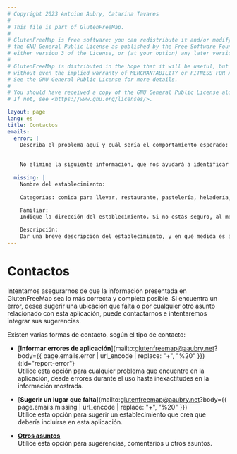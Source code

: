 ```yaml
---
# Copyright 2023 Antoine Aubry, Catarina Tavares
# 
# This file is part of GlutenFreeMap.
# 
# GlutenFreeMap is free software: you can redistribute it and/or modify it under the terms of
# the GNU General Public License as published by the Free Software Foundation,
# either version 3 of the License, or (at your option) any later version.
# 
# GlutenFreeMap is distributed in the hope that it will be useful, but WITHOUT ANY WARRANTY;
# without even the implied warranty of MERCHANTABILITY or FITNESS FOR A PARTICULAR PURPOSE.
# See the GNU General Public License for more details.
# 
# You should have received a copy of the GNU General Public License along with GlutenFreeMap.
# If not, see <https://www.gnu.org/licenses/>.

layout: page
lang: es
title: Contactos
emails:
  error: |
    Describa el problema aquí y cuál sería el comportamiento esperado:
    
    
    No elimine la siguiente información, que nos ayudará a identificar la causa del problema:
    
  missing: |
    Nombre del establecimiento:
    
    Categorías: comida para llevar, restaurante, pastelería, heladería, carnicería, hotel
    
    Familiar:
    Indique la dirección del establecimiento. Si no estás seguro, al menos indica la ubicación.

    Descripción:
    Dar una breve descripción del establecimiento, y en qué medida es apto para celíacos e intolerantes al gluten.
---
```

# Contactos

Intentamos asegurarnos de que la información presentada en GlutenFreeMap sea lo más correcta y completa posible. Si encuentra un error, desea sugerir una ubicación que falta o por cualquier otro asunto relacionado con esta aplicación, puede contactarnos e intentaremos integrar sus sugerencias.

Existen varias formas de contacto, según el tipo de contacto:

- [**Informar errores de aplicación**](mailto:glutenfreemap@aaubry.net?body={{ page.emails.error | url_encode | replace: "+", "%20" }}){:id="report-error"}  
   Utilice esta opción para cualquier problema que encuentre en la aplicación, desde errores durante el uso hasta inexactitudes en la información mostrada.

- [**Sugerir un lugar que falta**](mailto:glutenfreemap@aaubry.net?body={{ page.emails.missing | url_encode | replace: "+", "%20" }})  
   Utilice esta opción para sugerir un establecimiento que crea que debería incluirse en esta aplicación.

- [**Otros asuntos**](mailto:glutenfreemap@aaubry.net?subject=GlutenFreeMap)  
   Utilice esta opción para sugerencias, comentarios u otros asuntos.

